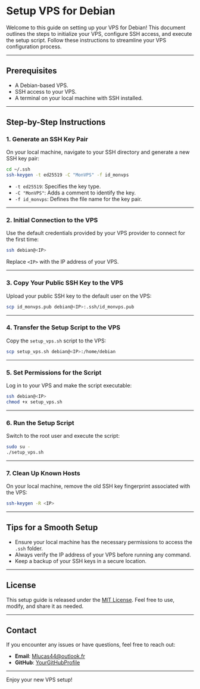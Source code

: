 # Setup VPS for Debian

Welcome to this guide on setting up your VPS for Debian! This document outlines the steps to initialize your VPS, configure SSH access, and execute the setup script. Follow these instructions to streamline your VPS configuration process.

---

## **Prerequisites**
- A Debian-based VPS.
- SSH access to your VPS.
- A terminal on your local machine with SSH installed.

---

## **Step-by-Step Instructions**

### 1. **Generate an SSH Key Pair**
On your local machine, navigate to your SSH directory and generate a new SSH key pair:

```bash
cd ~/.ssh
ssh-keygen -t ed25519 -C "MonVPS" -f id_monvps
```
- `-t ed25519`: Specifies the key type.
- `-C "MonVPS"`: Adds a comment to identify the key.
- `-f id_monvps`: Defines the file name for the key pair.

---

### 2. **Initial Connection to the VPS**
Use the default credentials provided by your VPS provider to connect for the first time:

```bash
ssh debian@<IP>
```
Replace `<IP>` with the IP address of your VPS.

---

### 3. **Copy Your Public SSH Key to the VPS**
Upload your public SSH key to the default user on the VPS:

```bash
scp id_monvps.pub debian@<IP>:.ssh/id_monvps.pub
```

---

### 4. **Transfer the Setup Script to the VPS**
Copy the `setup_vps.sh` script to the VPS:

```bash
scp setup_vps.sh debian@<IP>:/home/debian
```

---

### 5. **Set Permissions for the Script**
Log in to your VPS and make the script executable:

```bash
ssh debian@<IP>
chmod +x setup_vps.sh
```

---

### 6. **Run the Setup Script**
Switch to the root user and execute the script:

```bash
sudo su -
./setup_vps.sh
```

---

### 7. **Clean Up Known Hosts**
On your local machine, remove the old SSH key fingerprint associated with the VPS:

```bash
ssh-keygen -R <IP>
```

---

## **Tips for a Smooth Setup**
- Ensure your local machine has the necessary permissions to access the `.ssh` folder.
- Always verify the IP address of your VPS before running any command.
- Keep a backup of your SSH keys in a secure location.

---

## **License**
This setup guide is released under the [MIT License](https://opensource.org/licenses/MIT). Feel free to use, modify, and share it as needed.

---

## **Contact**
If you encounter any issues or have questions, feel free to reach out:
- **Email**: Mlucas44@outlook.fr
- **GitHub**: [YourGitHubProfile](https://github.com/Mlucas44)

---

Enjoy your new VPS setup!

